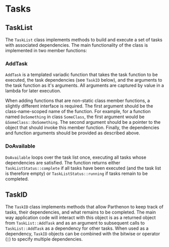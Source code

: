 # Tasks

## TaskList
The `TaskList` class implements methods to build and execute a set of tasks with associated dependencies.  The main functionality of the class is implemented in two member functions:

### AddTask
`AddTask` is a templated variadic function that takes the task function to be executed, the task dependencies (see `TaskID` below), and the arguments to the task function as it's arguments.  All arguments are captured by value in a lambda for later execution.

When adding functions that are non-static class member functions, a slightly different interface is required.  The first argument should be the class-name-scoped name of the function.  For example, for a function named `DoSomething` in class `SomeClass`, the first argument would be `&SomeClass::DoSomething`.  The second argument should be a pointer to the object that should invoke this member function.  Finally, the dependencies and function arguments should be provided as described above.

### DoAvailable
`DoAvailable` loops over the task list once, executing all tasks whose dependencies are satisfied.  The function returns either `TaskListStatus::complete` if all tasks have been executed (and the task list is therefore empty) or `TaskListStatus::running` if tasks remain to be completed.

## TaskID
The `TaskID` class implements methods that allow Parthenon to keep track of tasks, their dependencies, and what remains to be completed.  The main way application code will interact with this object is as a returned object from `TaskList::AddTask` and as an argument to subsequent calls to `TaskList::AddTask` as a dependency for other tasks.  When used as a dependency, `TaskID` objects can be combined with the bitwise or operator (`|`) to specify multiple dependencies.